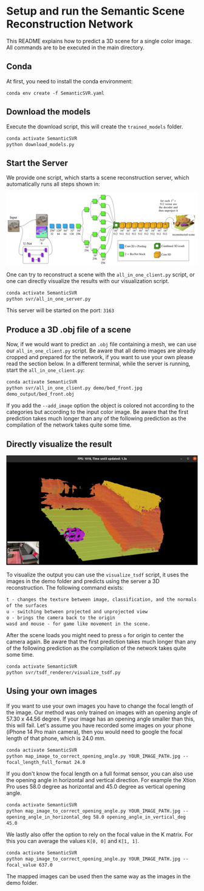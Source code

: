 # Setup and run the Semantic Scene Reconstruction Network

This README explains how to predict a 3D scene for a single color image.
All commands are to be executed in the main directory.

## Conda

At first, you need to install the conda environment:

```shell script
conda env create -f SemanticSVR.yaml
``` 

## Download the models

Execute the download script, this will create the `trained_models` folder.

```shell script
conda activate SemanticSVR
python download_models.py
```

## Start the Server 

We provide one script, which starts a scene reconstruction server, which automatically runs all steps shown in: 

<p align="center">
<img src="../docu_images/architecture.jpg" alt="data overview image" width=800>
</p>

One can try to reconstruct a scene with the `all_in_one_client.py` script, or one can directly visualize the results with our visualization script.


```shell script
conda activate SemanticSVR
python svr/all_in_one_server.py
``` 

This server will be started on the port: `3163`

## Produce a 3D .obj file of a scene

Now, if we would want to predict an `.obj` file containing a mesh, we can use our `all_in_one_client.py` script.
Be aware that all demo images are already cropped and prepared for the network, if you want to use your own please read the section below.
In a different terminal, while the server is running, start the `all_in_one_client.py`:

```shell script
conda activate SemanticSVR
python svr/all_in_one_client.py demo/bed_front.jpg demo_output/bed_front.obj 
``` 

If you add the `--add_image` option the object is colored not according to the categories but according to the input color image. 
Be aware that the first prediction takes much longer than any of the following prediction as the compilation of the network takes quite some time.

## Directly visualize the result

<p align="center">
<img src="../docu_images/visualizer.jpg" alt="data overview image" width=800>
</p>

To visualize the output you can use the `visualize_tsdf` script, it uses the images in the demo folder and predicts using the server a 3D reconstruction.
The following command exists: 
```
t - changes the texture between image, classification, and the normals of the surfaces
u - switching between projected and unprojected view
o - brings the camera back to the origin
wasd and mouse - for game like movement in the scene.
```

After the scene loads you might need to press `o` for origin to center the camera again.
Be aware that the first prediction takes much longer than any of the following prediction as the compilation of the network takes quite some time.

```shell script
conda activate SemanticSVR
python svr/tsdf_renderer/visualize_tsdf.py 
```

## Using your own images

If you want to use your own images you have to change the focal length of the image. Our method was only trained on images with an opening angle of 57.30 x 44.56 degree.
If your image has an opening angle smaller than this, this will fail.
Let's assume you have recorded some images on your phone (iPhone 14 Pro main camera), then you would need to google the focal length of that phone, which is 24.0 mm.

```shell script
conda activate SemanticSVR
python map_image_to_correct_opening_angle.py YOUR_IMAGE_PATH.jpg --focal_length_full_format 24.0
```

If you don't know the focal length on a full format sensor, you can also use the opening angle in horizontal and vertical direction.
For example the Xtion Pro uses 58.0 degree as horizontal and 45.0 degree as vertical opening angle.

```shell script
conda activate SemanticSVR
python map_image_to_correct_opening_angle.py YOUR_IMAGE_PATH.jpg --opening_angle_in_horizontal_deg 58.0 opening_angle_in_vertical_deg 45.0
```

We lastly also offer the option to rely on the focal value in the K matrix. For this you can average the values `K[0, 0]` and `K[1, 1]`.

```shell script
conda activate SemanticSVR
python map_image_to_correct_opening_angle.py YOUR_IMAGE_PATH.jpg --focal_value 637.0
```

The mapped images can be used then the same way as the images in the demo folder.